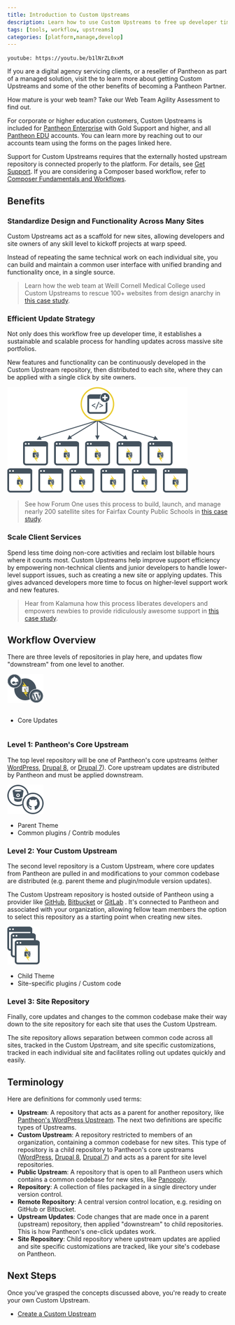 ```yaml
---
title: Introduction to Custom Upstreams
description: Learn how to use Custom Upstreams to free up developer time.
tags: [tools, workflow, upstreams]
categories: [platform,manage,develop]
---
```


`youtube: https://youtu.be/b1lNrZL0xxM`

If you are a digital agency servicing clients, or a reseller of Pantheon as part of a managed solution, visit the <ExternalLink link="https://pantheon.io/agencies/partner-program" text="Partner Program Page"/> to learn more about getting Custom Upstreams and some of the other benefits of becoming a Pantheon Partner.

<Enablement title="Web Team Agility Assessment" link="https://pantheon.io/web-team-agility-assessment?docs" campaign="docs-agility">

How mature is your web team? Take our Web Team Agility Assessment to find out.

</Enablement>

For corporate or higher education customers, Custom Upstreams is included for [Pantheon Enterprise](https://pantheon.io/pantheon-enterprise) with Gold Support and higher, and all [Pantheon EDU](https://pantheon.io/edu) accounts. You can learn more by reaching out to our accounts team using the forms on the pages linked here.

<Alert title="Note" type="info">

Support for Custom Upstreams requires that the externally hosted upstream repository is connected properly to the platform. For details, see [Get Support](/support/#custom-upstreams). If you are considering a Composer based workflow, refer to [Composer Fundamentals and Workflows](/composer/).

</Alert>

## Benefits

### Standardize Design and Functionality Across Many Sites
Custom Upstreams act as a scaffold for new sites, allowing developers and site owners of any skill level to kickoff projects at warp speed.

Instead of repeating the same technical work on each individual site, you can build and maintain a common user interface with unified branding and functionality once, in a single source.

> Learn how the web team at Weill Cornell Medical College used Custom Upstreams to rescue 100+ websites from design anarchy in [this case study](https://pantheon.io/resources/weill-cornell-drupal-distribution-case-study).

### Efficient Update Strategy
Not only does this workflow free up developer time, it establishes a sustainable and scalable process for handling updates across massive site portfolios.

New features and functionality can be continuously developed in the Custom Upstream repository, then distributed to each site, where they can be applied with a single click by site owners.

![Custom upstream update strategy](../images/update-diagram.png)

> See how Forum One uses this process to build, launch, and manage nearly 200 satellite sites for Fairfax County Public Schools in [this case study](https://pantheon.io/resources/forum-one-pantheon-fairfax-county-public-schools-drupal-case-study).

### Scale Client Services
Spend less time doing non-core activities and reclaim lost billable hours where it counts most. Custom Upstreams help improve support efficiency by empowering non-technical clients and junior developers to handle lower-level support issues, such as creating a new site or applying updates. This gives advanced developers more time to focus on higher-level support work and new features.

> Hear from Kalamuna how this process liberates developers and empowers newbies to provide ridiculously awesome support in [this case study](https://pantheon.io/resources/kalamuna-pantheon-drupal-agency-case-study).

## Workflow Overview
There are three levels of repositories in play here, and updates flow "downstream" from one level to another.

<div class="upstream-overview-outter-clear">
<div class="upstream-overview-outter">
<div class="upstream-content-inner-icon">

![Parent upstream level](../images/levelone-icon.png)

<ul class="upstream" style="margin-right:40px;display:inline-flex;">
<li>Core Updates</li>
</ul>
</div>
<div class="upstream-content-inner-content">
<h3>Level 1: Pantheon's Core Upstream</h3>

The top level repository will be one of Pantheon's core upstreams (either [WordPress](https://github.com/pantheon-systems/wordpress), [Drupal 8](https://github.com/pantheon-systems/drops-8), or [Drupal 7](https://github.com/pantheon-systems/drops-7)). Core upstream updates are distributed by Pantheon and must be applied downstream.

</div>
</div>
</div>
<div class="upstream-overview-outter-clear">
<div class="upstream-overview-outter">
<div class="upstream-content-inner-icon">

![Custom upstream level](../images/leveltwo-icon.png)

<ul class="upstream">
<li>Parent Theme</li>
<li>Common plugins / Contrib modules</li>
</ul>
</div>
<div class="upstream-content-inner-content">
<h3>Level 2: Your Custom Upstream</h3>

The second level repository is a Custom Upstream, where core updates from Pantheon are pulled in and modifications to your common codebase are distributed (e.g. parent theme and plugin/module version updates).

The Custom Upstream repository is hosted outside of Pantheon using a provider like [GitHub](https://github.com/), [Bitbucket](https://bitbucket.org/) or [GitLab](https://about.gitlab.com/) <a rel="popover" data-proofer-ignore data-toggle="tooltip" data-html="true" data-title="" data-content="Contact support to create a GitLab based custom upstream."><em class="fa fa-info-circle"></em></a>. It's connected to Pantheon and associated with your organization, allowing fellow team members the option to select this repository as a starting point when creating new sites.

</div>
</div>
</div>
<div class="upstream-overview-outter">
<div class="upstream-content-inner-icon">

![Site upstream level](../images/levelthree-icon.png)

<ul class="upstream">
<li>Child Theme</li>
<li>Site-specific plugins / Custom code</li>
</ul>
</div>
<div class="upstream-content-inner-content">
<h3>Level 3: Site Repository</h3>

Finally, core updates and changes to the common codebase make their way down to the site repository for each site that uses the Custom Upstream.

The site repository allows separation between common code across all sites, tracked in the Custom Upstream, and site specific customizations, tracked in each individual site and facilitates rolling out updates quickly and easily.

</div>
</div>


## Terminology
Here are definitions for commonly used terms:

* **Upstream**: A repository that acts as a parent for another repository, like [Pantheon's WordPress Upstream](https://github.com/pantheon-systems/wordpress). The next two definitions are specific types of Upstreams.
* **Custom Upstream**: A repository restricted to members of an organization, containing a common codebase for new sites. This type of repository is a child repository to Pantheon's core upstreams ([WordPress](https://github.com/pantheon-systems/wordpress), [Drupal 8](https://github.com/pantheon-systems/drops-8), [Drupal 7](https://github.com/pantheon-systems/drops-7)) and acts as a parent for site level repositories.
* **Public Upstream**: A repository that is open to all Pantheon users which contains a common codebase for new sites, like [Panopoly](https://github.com/populist/panopoly-drops-7).
* **Repository**: A collection of files packaged in a single directory under version control.
* **Remote Repository**: A central version control location, e.g. residing on GitHub or Bitbucket.
* **Upstream Updates**: Code changes that are made once in a parent (upstream) repository, then applied "downstream" to child repositories. This is how Pantheon's one-click updates work.
* **Site Repository**: Child repository where upstream updates are applied and site specific customizations are tracked, like your site's codebase on Pantheon.

## Next Steps

Once you've grasped the concepts discussed above, you're ready to create your own Custom Upstream.

- [Create a Custom Upstream](/create-custom-upstream)
